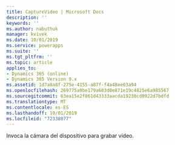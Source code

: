 ```yaml
---
title: CaptureVideo | Microsoft Docs
description: ''
keywords: ''
ms.author: nabuthuk
manager: kvivek
ms.date: 10/01/2019
ms.service: powerapps
ms.suite: ''
ms.tgt_pltfrm: ''
ms.topic: article
applies_to:
- Dynamics 365 (online)
- Dynamics 365 Version 9.x
ms.assetid: 1d7a0a8f-275e-4155-a87f-f4a48ee03a94
ms.openlocfilehash: 269775a9be179a603d0e871e19c4825e6a985567
ms.sourcegitcommit: 63ea15e2f861d43333aacda19230cd8922d7bdfd
ms.translationtype: MT
ms.contentlocale: es-ES
ms.lasthandoff: 10/01/2019
ms.locfileid: "72338077"
---
```

Invoca la cámara del dispositivo para grabar vídeo.